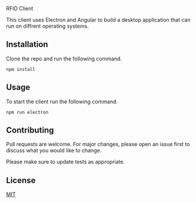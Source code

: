 RFID Client

This client uses Electron and Angular to build a desktop application that can run on diffrent operating systems.

## Installation

Clone the repo and run the following command.

```
npm install
```
## Usage

To start the client run the following command.

```
npm run electron
```
## Contributing
Pull requests are welcome. For major changes, please open an issue first to discuss what you would like to change.

Please make sure to update tests as appropriate.

## License
[MIT](https://choosealicense.com/licenses/mit/)
